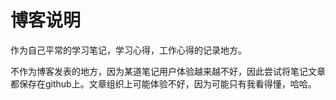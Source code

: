# 博客说明

作为自己平常的学习笔记，学习心得，工作心得的记录地方。

不作为博客发表的地方，因为某道笔记用户体验越来越不好，因此尝试将笔记文章都保存在github上。文章组织上可能体验不好，因为可能只有我看得懂，哈哈。




